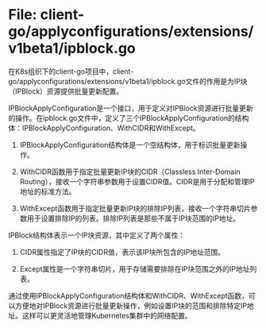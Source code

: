 # File: client-go/applyconfigurations/extensions/v1beta1/ipblock.go

在K8s组织下的client-go项目中，client-go/applyconfigurations/extensions/v1beta1/ipblock.go文件的作用是为IP块（IPBlock）资源提供批量更新配置。

IPBlockApplyConfiguration是一个接口，用于定义对IPBlock资源进行批量更新的操作。在ipblock.go文件中，定义了三个IPBlockApplyConfiguration的结构体：IPBlockApplyConfiguration、WithCIDR和WithExcept。

1. IPBlockApplyConfiguration结构体是一个空结构体，用于标识批量更新操作。

2. WithCIDR函数用于指定批量更新IP块的CIDR（Classless Inter-Domain Routing），接收一个字符串参数用于设置CIDR值。CIDR是用于分配和管理IP地址的标准方法。

3. WithExcept函数用于指定批量更新IP块的排除IP列表，接收一个字符串切片参数用于设置排除IP的列表。排除IP列表是那些不属于IP块范围的IP地址。

IPBlock结构体表示一个IP块资源，其中定义了两个属性：

1. CIDR属性指定了IP块的CIDR值，表示该IP块所包含的IP地址范围。

2. Except属性是一个字符串切片，用于存储需要排除在IP块范围之外的IP地址列表。

通过使用IPBlockApplyConfiguration结构体和WithCIDR、WithExcept函数，可以方便地对IPBlock资源进行批量更新操作，例如设置IP块的范围和排除特定IP地址。这样可以更灵活地管理Kubernetes集群中的网络配置。

